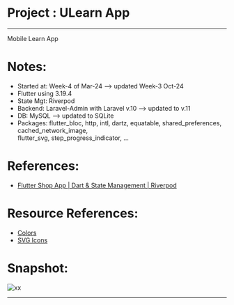 # Project : ULearn App 
*********************************************
Mobile Learn App <br>

# Notes:
- Started at: Week-4 of Mar-24 --> updated Week-3 Oct-24
- Flutter using 3.19.4
- State Mgt: Riverpod
- Backend: Laravel-Admin with Laravel v.10  --> updated to v.11
- DB: MySQL  --> updated to SQLite
- Packages: flutter_bloc, http, intl, dartz, equatable, shared_preferences, cached_network_image, <br>
            flutter_svg, step_progress_indicator, ...

# References:
- [Flutter Shop App | Dart & State Management | Riverpod](https://udemy.com)

# Resource References:
- [Colors](https://coolors.co/palettes/trending)
- [SVG Icons](http://svgrepo.com)

# Snapshot:
![xx](xx)
<hr>